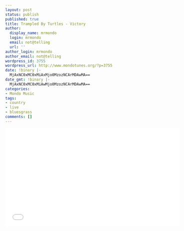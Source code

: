 ```yaml
---
layout: post
status: publish
published: true
title: Trampled By Turtles - Victory
author:
  display_name: mrmondo
  login: mrmondo
  email: not@telling
  url: ''
author_login: mrmondo
author_email: not@telling
wordpress_id: 3755
wordpress_url: http://www.mondotunes.org/?p=3755
date: !binary |-
  MjAxNC0xMC0xMiAxMjo0MzozNCArMDAwMA==
date_gmt: !binary |-
  MjAxNC0xMC0xMiAwMjo0MzozNCArMDAwMA==
categories:
- Mondo Music
tags:
- country
- live
- bluesgrass
comments: []
---
```

<iframe width="560" height="315" src="//www.youtube.com/embed/82XGFnwwB5w" frameborder="0"> </iframe>
